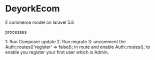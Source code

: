 # DeyorkEcom
E commerce model on laravel 5.8

processes 

1: Run Composer update
2: Run migrate
3: uncomment the Auth::routes(['register' => false]); in route and enable Auth::routes(); 
   to enable you register your first user which is Admin.

